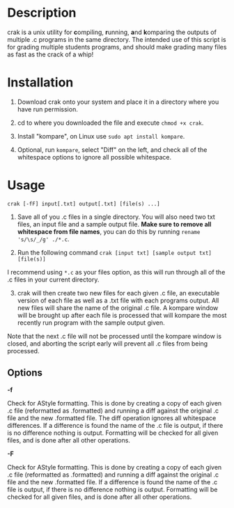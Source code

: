 # Description

crak is a unix utility for **c**ompiling, **r**unning, **a**nd **k**omparing the outputs of multiple .c programs in the same directory.
The intended use of this script is for grading multiple students programs, and should make grading many files as fast as the crack of a whip!

# Installation

1. Download crak onto your system and place it in a directory where you have run permission.

2. cd to where you downloaded the file and execute `chmod +x crak`.

3. Install "kompare", on Linux use `sudo apt install kompare`.

4. Optional, run `kompare`, select "Diff" on the left, and check all of the whitespace options to ignore all possible whitespace.

# Usage

`crak [-fF] input[.txt] output[.txt] [file(s) ...]`

1. Save all of you .c files in a single directory. You will also need two txt files, an input file and a sample output file. **Make sure to remove all whitespace from file names**, you can do this by running `rename 's/\s/_/g' ./*.c`.

2. Run the following command `crak [input txt] [sample output txt] [file(s)]`

I recommend using `*.c` as your files option, as this will run through all of the .c files in your current directory.

3. crak will then create two new files for each given .c file, an executable version of each file as well as a .txt file with each programs
output. All new files will share the name of the original .c file. A kompare window will be brought up after each file is processed
that will kompare the most recently run program with the sample output given.

Note that the next .c file will not be processed until the kompare window is closed, and aborting the script early will prevent all
.c files from being processed.

## Options
**-f**

Check for AStyle formatting. This is done by creating a copy of each given .c file (reformatted as .formatted) and running a diff against the original .c file and the new .formatted file. The diff operation ignores all whitespace differences. If a difference is found the name of the .c file is output, if there is no difference nothing is output. Formatting will be checked for all given files, and is done after all other operations.

**-F**

Check for AStyle formatting. This is done by creating a copy of each given .c file (reformatted as .formatted) and running a diff against the original .c file and the new .formatted file. If a difference is found the name of the .c file is output, if there is no difference nothing is output. Formatting will be checked for all given files, and is done after all other operations.

